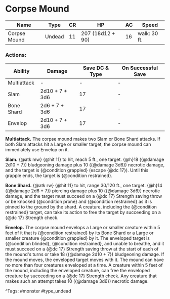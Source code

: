 # Corpse Mound

| Name | Type | CR | HP | AC | Speed |
|------|------|----|----|----|-------|
| Corpse Mound | Undead | 11 | 207 (18d12 + 90) | 16 | walk: 30 ft. |

### Actions:

| Ability | Damage | Save DC & Type | On Successful Save |
|---------|--------|----------------|--------------------|
| Multiattack | - | - | - |
| Slam | 2d10 + 7 + 3d6 | 17 | - |
| Bone Shard | 2d6 + 7 + 3d6 | 17 | - |
| Envelop | 2d10 + 7 + 3d6 | 17 | - |


**Multiattack.** The corpse mound makes two Slam or Bone Shard attacks. If both Slam attacks hit a Large or smaller target, the corpse mound can immediately use Envelop on it.

**Slam.** {@atk mw} {@hit 11} to hit, reach 5 ft., one target. {@h}18 ({@damage 2d10 + 7}) bludgeoning damage plus 10 ({@damage 3d6}) necrotic damage, and the target is {@condition grappled} (escape {@dc 17}). Until this grapple ends, the target is {@condition restrained}.

**Bone Shard.** {@atk rw} {@hit 11} to hit, range 30/120 ft., one target. {@h}14 ({@damage 2d6 + 7}) piercing damage plus 10 ({@damage 3d6}) necrotic damage, and the target must succeed on a {@dc 17} Strength saving throw or be knocked {@condition prone} and {@condition restrained} as it is pinned to the ground by the shard. A creature, including the {@condition restrained} target, can take its action to free the target by succeeding on a {@dc 17} Strength check.

**Envelop.** The corpse mound envelops a Large or smaller creature within 5 feet of it that is {@condition restrained} by its Bone Shard or a Large or smaller creature {@condition grappled} by it. The enveloped target is {@condition blinded}, {@condition restrained}, and unable to breathe, and it must succeed on a {@dc 17} Strength saving throw at the start of each of the mound's turns or take 18 ({@damage 2d10 + 7}) bludgeoning damage. If the mound moves, the enveloped target moves with it. The mound can have no more than four creatures enveloped at a time. A creature within 5 feet of the mound, including the enveloped creature, can free the enveloped creature by succeeding on a {@dc 17} Strength check. Any creature that makes such an attempt takes 10 ({@damage 3d6}) necrotic damage.

^Tags: #monster #type_undead